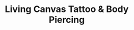 ---
title: "Living Canvas Tattoo & Body Piercing"
url: /columbia/living-canvas-tattoo-and-body-piercing/
shop: tattoo
---